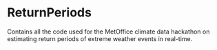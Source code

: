 # ReturnPeriods
Contains all the code used for the MetOffice climate data hackathon on estimating return periods of extreme weather events in real-time.
